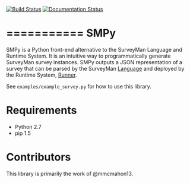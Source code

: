 [![Build Status](https://travis-ci.org/SurveyMan/SMPy.svg?branch=master)](https://travis-ci.org/SurveyMan/SMPy)
[![Documentation Status](https://readthedocs.org/projects/smpy/badge/?version=latest)](https://readthedocs.org/projects/smpy/?badge=latest)
 
===========
SMPy
===========
SMPy is a Python front-end alternative to the SurveyMan Language and Runtime System. It is an intuitive way to programmatically generate SurveyMan survey instances. SMPy outputs a JSON representation of a survey that can be parsed by the SurveyMan [Language](http://surveyman.github.io/SurveyMan) and deployed by the Runtime System, [Runner](http://surveyman.github.io/Runner).

See `examples/example_survey.py` for how to use this library.

Requirements
===========

* Python 2.7
* pip 1.5

Contributors
===========

This library is primarily the work of @mmcmahon13. 
